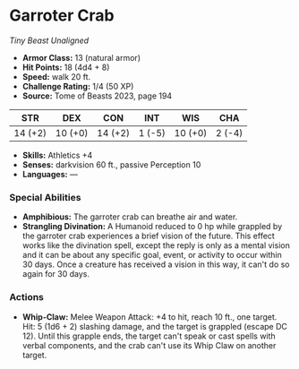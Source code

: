# Garroter Crab

*Tiny* *Beast* *Unaligned*

- **Armor Class:** 13 (natural armor)
- **Hit Points:** 18 (4d4 + 8)
- **Speed:** walk 20 ft.
- **Challenge Rating:** 1/4 (50 XP)
- **Source:** Tome of Beasts 2023, page 194

| STR | DEX | CON | INT | WIS | CHA |
| --- | --- | --- | --- | --- | --- |
| 14 (+2) | 10 (+0) | 14 (+2) | 1 (-5) | 10 (+0) | 2 (-4) |

- **Skills:** Athletics +4
- **Senses:** darkvision 60 ft., passive Perception 10
- **Languages:** —

### Special Abilities

- **Amphibious:** The garroter crab can breathe air and water.
- **Strangling Divination:** A Humanoid reduced to 0 hp while grappled by the garroter crab experiences a brief vision of the future. This effect works like the divination spell, except the reply is only as a mental vision and it can be about any specific goal, event, or activity to occur within 30 days. Once a creature has received a vision in this way, it can't do so again for 30 days.

### Actions

- **Whip-Claw:** Melee Weapon Attack: +4 to hit, reach 10 ft., one target. Hit: 5 (1d6 + 2) slashing damage, and the target is grappled (escape DC 12). Until this grapple ends, the target can't speak or cast spells with verbal components, and the crab can't use its Whip Claw on another target.
